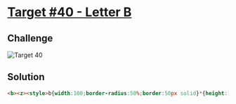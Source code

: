 # [Target #40 - Letter B](https://cssbattle.dev/play/40)
## Challenge
![Target 40](https://cssbattle.dev/targets/40.png)
## Solution
```HTML
<b><z><style>b{width:100;border-radius:50%;border:50px solid}*{height:100;left:100;top:50;position:fixed;background:#6592cf;color:#243D83}z{width:50;border-left:50px solid
```
